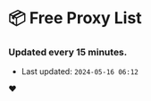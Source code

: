 # :package: Free Proxy List
### Updated every 15 minutes.

- Last updated: `2024-05-16 06:12`

:heart:
